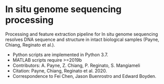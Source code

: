 # In situ genome sequencing processing
 Processing and feature extraction pipeline for In situ genome sequencing resolves DNA sequence and structure in intact biological samples (Payne, Chiang, Reginato et al.).

- Python scripts are implemented in Python 3.7.
- MATLAB scripts require >=2019b
- Contributors: A. Payne, Z. Chiang, P. Reginato, S. Mangiameli
- Citation: Payne, Chiang, Reginato et al. 2020.
- Correspondence to Fei Chen, Jason Buenrostro and Edward Boyden.

